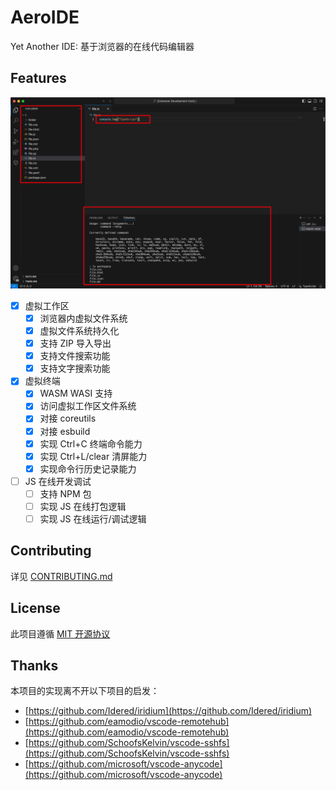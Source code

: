 # AeroIDE

Yet Another IDE: 基于浏览器的在线代码编辑器

## Features

![IDE Intro](./assets/ide-intro.png)

- [x] 虚拟工作区
  - [x] 浏览器内虚拟文件系统
  - [x] 虚拟文件系统持久化
  - [x] 支持 ZIP 导入导出
  - [x] 支持文件搜索功能
  - [x] 支持文字搜索功能
- [x] 虚拟终端
  - [x] WASM WASI 支持
  - [x] 访问虚拟工作区文件系统
  - [x] 对接 coreutils
  - [x] 对接 esbuild
  - [x] 实现 Ctrl+C 终端命令能力
  - [x] 实现 Ctrl+L/clear 清屏能力
  - [x] 实现命令行历史记录能力
- [ ] JS 在线开发调试
  - [ ] 支持 NPM 包
  - [ ] 实现 JS 在线打包逻辑
  - [ ] 实现 JS 在线运行/调试逻辑

## Contributing

详见 [CONTRIBUTING.md](./CONTRIBUTING.md)

## License

此项目遵循 [MIT 开源协议](./LICENSE)

## Thanks

本项目的实现离不开以下项目的启发：

- [https://github.com/Idered/iridium](https://github.com/Idered/iridium)
- [https://github.com/eamodio/vscode-remotehub](https://github.com/eamodio/vscode-remotehub)
- [https://github.com/SchoofsKelvin/vscode-sshfs](https://github.com/SchoofsKelvin/vscode-sshfs)
- [https://github.com/microsoft/vscode-anycode](https://github.com/microsoft/vscode-anycode)
